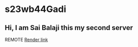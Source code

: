 # s23wb44Gadi

##  Hi, I am Sai Balaji this my second server

 REMOTE <a href="https://s23wb44gadi.onrender.com">Render link</a>

